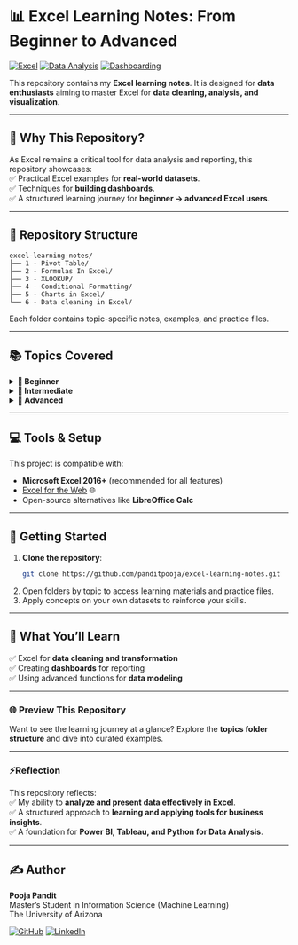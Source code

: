 # 📊 Excel Learning Notes: From Beginner to Advanced

[![Excel](https://img.shields.io/badge/Tool-Microsoft%20Excel-green.svg?logo=microsoft-excel&logoColor=white)](https://www.microsoft.com/en-us/microsoft-365/excel)
[![Data Analysis](https://img.shields.io/badge/Skill-Data%20Analysis-blue.svg?logo=tableau&logoColor=white)](https://en.wikipedia.org/wiki/Data_analysis)
[![Dashboarding](https://img.shields.io/badge/Focus-Dashboarding-orange.svg?logo=powerbi&logoColor=white)](https://powerbi.microsoft.com/)

This repository contains my **Excel learning notes**. It is designed for **data enthusiasts** aiming to master Excel for **data cleaning, analysis, and visualization**.  

---

## 🌟 Why This Repository?  

As Excel remains a critical tool for data analysis and reporting, this repository showcases:  
✅ Practical Excel examples for **real-world datasets**.  
✅ Techniques for **building dashboards**.  
✅ A structured learning journey for **beginner → advanced Excel users**.  

---

## 📁 Repository Structure

```
excel-learning-notes/
├── 1 - Pivot Table/
├── 2 - Formulas In Excel/
├── 3 - XLOOKUP/
├── 4 - Conditional Formatting/
├── 5 - Charts in Excel/
└── 6 - Data cleaning in Excel/
```

Each folder contains topic-specific notes, examples, and practice files.  

---

## 📚 Topics Covered  

<details>
  <summary><strong>🌱 Beginner</strong></summary>

- 📝 **Pivot Tables** (`1 - Pivot Table`)  
  Learn how to summarize, group, and analyze datasets effectively.  

- 🧮 **Formulas in Excel** (`2 - Formulas In Excel`)  
  Master essential functions: `SUM`, `IF`, `TEXT`, `VLOOKUP`, `LEN`, etc.  

</details>

<details>
  <summary><strong>🌿 Intermediate</strong></summary>

- 🔎 **XLOOKUP and Lookup Functions** (`3 - XLOOKUP`)  
  Discover powerful modern lookup techniques.  

- 🎨 **Conditional Formatting** (`4 - Conditional Formatting`)  
  Highlight patterns, trends, and outliers dynamically.  

</details>

<details>
  <summary><strong>🌳 Advanced</strong></summary>

- 📈 **Charts and Dashboards** (`5 - Charts in Excel`)  
  Create interactive dashboards using Excel charts and slicers.  

- 🧹 **Data Cleaning in Excel** (`6 - Data cleaning in Excel`)  
  Apply tools like `Remove unnecssary columns`, `Remove Duplicates`, and `Standardize data formats`.  

</details>

---

## 💻 Tools & Setup  

This project is compatible with:  
- **Microsoft Excel 2016+** (recommended for all features)  
- [Excel for the Web](https://office.live.com/start/Excel.aspx) 🌐  
- Open-source alternatives like **LibreOffice Calc**  

---

## 🚀 Getting Started  

1. **Clone the repository**:  
   ```bash
   git clone https://github.com/panditpooja/excel-learning-notes.git
   ```  
2. Open folders by topic to access learning materials and practice files.  
3. Apply concepts on your own datasets to reinforce your skills.  

---

## 🎯 What You’ll Learn  

✅ Excel for **data cleaning and transformation**  
✅ Creating **dashboards** for reporting  
✅ Using advanced functions for **data modeling** 

---

### 🌐 Preview This Repository
Want to see the learning journey at a glance? Explore the **topics folder structure** and dive into curated examples.

---

### ⚡Reflection
This repository reflects:  
✅ My ability to **analyze and present data effectively in Excel**.  
✅ A structured approach to **learning and applying tools for business insights**.  
✅ A foundation for **Power BI, Tableau, and Python for Data Analysis**.

---

## ✍️ Author

**Pooja Pandit**  
Master’s Student in Information Science (Machine Learning)  
The University of Arizona  

[![GitHub](https://img.shields.io/badge/GitHub-panditpooja-black?logo=github)](https://github.com/panditpooja)
[![LinkedIn](https://img.shields.io/badge/LinkedIn-pooja--pandit-blue?logo=linkedin)](https://www.linkedin.com/in/pooja-pandit-177978135/)
<!--
[![Portfolio](https://img.shields.io/badge/Portfolio-View-orange?logo=google-chrome&logoColor=white)](https://yourportfolio.com)  
>

